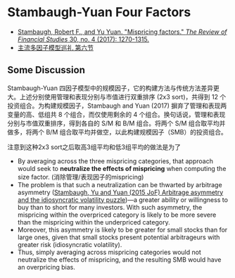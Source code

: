 # Stambaugh-Yuan Four Factors

- [Stambaugh, Robert F., and Yu Yuan. "Mispricing factors." *The Review of Financial Studies* 30, no. 4 (2017): 1270-1315.](https://academic.oup.com/rfs/article/30/4/1270/2965095)
- [主流多因子模型巡礼 第六节](https://zhuanlan.zhihu.com/p/211070896)

## Some Discussion

Stambaugh-Yuan 四因子模型中的规模因子，它的构建方法与传统方法差异更大。上述分别使用管理和表现分别与市值进行双重排序 (2x3 sort)，共得到 12 个投资组合。为构建规模因子，Stambaugh and Yuan (2017) 摒弃了管理和表现两变量的高、低组共 8 个组合，而仅使用剩余的 4 个组合。换句话说，管理和表现分别与市值双重排序，得到各自的 S/M 和 B/M 组合。将两个 S/M 组合取平均并做多，将两个 B/M 组合取平均并做空，以此构建规模因子（SMB）的投资组合。

注意到这种2x3 sort之后取高3组平均和低3组平均的做法是为了

- By averaging across the three mispricing categories, that approach would seek to **neutralize the effects of mispricing** when computing the size factor.  (消除管理/表现因子的mispricing)
- The problem is that such a neutralization can be thwarted by arbitrage asymmetry ([Stambaugh, Yu and Yuan (2015 JoF) Arbitrage asymmetry and the idiosyncratic volatility puzzle](https://onlinelibrary.wiley.com/doi/abs/10.1111/jofi.12286))—a greater ability or willingness to buy than to short for many investors. With such asymmetry, the mispricing within the overpriced category is likely to be more severe than the mispricing within the underpriced category.
- Moreover, this asymmetry is likely to be greater for small stocks than for large ones, given that small stocks present potential arbitrageurs with greater risk (idiosyncratic volatility). 
- Thus, simply averaging across mispricing categories would not neutralize the effects of mispricing, and the resulting SMB would have an overpricing bias.